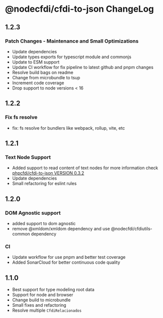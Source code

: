 # @nodecfdi/cfdi-to-json ChangeLog

## 1.2.3

### Patch Changes - Maintenance and Small Optimizations

- Update dependencies
- Update types exports for typescript module and commonjs
- Update to ESM support
- Update CI workflow for fix pipeline to latest github and pnpm changes
- Resolve build bags on readme
- Change from microbundle to tsup
- Increment code coverage
- Drop support to node versions < 16

## 1.2.2

### Fix fs resolve

- fix: fs resolve for bundlers like webpack, rollup, vite, etc

## 1.2.1

### Text Node Support

- Added support to read content of text nodes for more information check [phpcfdi/cfdi-to-json VERSION 0.3.2](https://github.com/phpcfdi/cfdi-to-json/releases/tag/v0.3.2)
- Update dependencies
- Small refactoring for eslint rules

## 1.2.0

### DOM Agnostic support

- added support to dom agnostic
- remove @xmldom/xmldom dependency and use @nodecfdi/cfdiutils-common dependency

### CI

- Update workflow for use pnpm and better test coverage
- Added SonarCloud for better continuous code quality

## 1.1.0

- Best support for type modeling root data
- Support for node and browser
- Change build to microbundle
- Small fixes and refactoring
- Resolve multiple `CfdiRelacionados`
